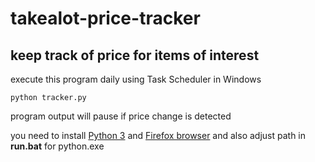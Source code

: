 # takealot-price-tracker
## keep track of price for items of interest

execute this program daily using Task Scheduler in Windows
```
python tracker.py
```
program output will pause if price change is detected

you need to install [Python 3](https://www.python.org/downloads/) and [Firefox browser](https://www.mozilla.org/en-US/firefox/new/) 
and also adjust path in **run.bat** for python.exe
